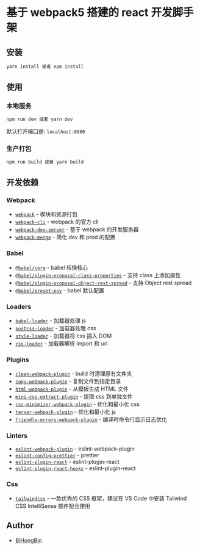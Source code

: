 # 基于 webpack5 搭建的 react 开发脚手架

## 安装

```bash
yarn install 或者 npm install
```

## 使用

### 本地服务

```bash
npm run dev 或者 yarn dev
```

默认打开端口是: `localhost:8080`

### 生产打包

```bash
npm run build 或者 yarn build
```

## 开发依赖

### Webpack

- [`webpack`](https://github.com/webpack/webpack) - 模块和资源打包
- [`webpack-cli`](https://github.com/webpack/webpack-cli) - webpack 的官方 cli
- [`webpack-dev-server`](https://github.com/webpack/webpack-dev-server) - 基于 webpack 的开发服务器
- [`webpack-merge`](https://github.com/survivejs/webpack-merge) - 简化 dev 和 prod 的配置

### Babel

- [`@babel/core`](https://www.npmjs.com/package/@babel/core) - babel 转换核心
- [`@babel/plugin-proposal-class-properties`](https://babeljs.io/docs/en/babel-plugin-proposal-class-properties) - 支持 class 上添加属性
- [`@babel/plugin-proposal-object-rest-spread`](https://babeljs.io/docs/en/babel-plugin-proposal-object-rest-spread) - 支持 Object rest spread
- [`@babel/preset-env`](https://babeljs.io/docs/en/babel-preset-env) - babel 默认配置

### Loaders

- [`babel-loader`](https://webpack.js.org/loaders/babel-loader) - 加载器处理 js
- [`postcss-loader`](https://github.com/webpack-contrib/postcss-loader) - 加载器处理 css
- [`style-loader`](https://github.com/webpack-contrib/style-loader) - 加载器将 css 插入 DOM
- [`css-loader`](https://github.com/webpack-contrib/css-loader) - 加载器解析 import 和 url

### Plugins

- [`clean-webpack-plugin`](https://github.com/johnagan/clean-webpack-plugin) - build 时清理原有文件夹
- [`copy-webpack-plugin`](https://github.com/webpack-contrib/copy-webpack-plugin) - 复制文件到指定目录
- [`html-webpack-plugin`](https://github.com/jantimon/html-webpack-plugin) - 从模板生成 HTML 文件
- [`mini-css-extract-plugin`](https://github.com/webpack-contrib/mini-css-extract-plugin) - 提取 css 到单独文件
- [`css-minimizer-webpack-plugin`](https://webpack.js.org/plugins/css-minimizer-webpack-plugin) - 优化和最小化 css
- [`terser-webpack-plugin`](https://github.com/webpack-contrib/terser-webpack-plugin) - 优化和最小化 js
- [`friendly-errors-webpack-plugin`](https://github.com/geowarin/friendly-errors-webpack-plugin) - 编译时命令行显示日志优化

### Linters

- [`eslint-webpack-plugin`](https://github.com/webpack-contrib/eslint-webpack-plugin) - eslint-webpack-plugin
- [`eslint-config-prettier`](https://github.com/prettier/eslint-config-prettier) - prettier
- [`eslint-plugin-react`](https://github.com/yannickcr/eslint-plugin-react) - eslint-plugin-react
- [`eslint-plugin-react-hooks`](https://reactjs.org/docs/hooks-rules.html) - eslint-plugin-react

### Css

- [`tailwindcss`](https://tailwindcss.com/) - 一款优秀的 CSS 框架，建议在 VS Code 中安装 Tailwind CSS IntelliSense 插件配合使用

## Author

- [BiHongBin](https://www.zuotiangood.top)
